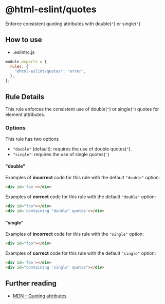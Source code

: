 # @html-eslint/quotes

Enforce consistent quoting attributes with double(`"`) or single(`'`)

## How to use

- .eslintrc.js

```js
module.exports = {
  rules: {
    "@html-eslint/quotes": "error",
  },
};
```

## Rule Details

This rule enforces the consistent use of double(`"`) or single(`'`) quotes for element attributes.

### Options

This rule has two options

- `"double"` (default): requires the use of double quotes(`"`).
- `"single"`: requires the use of single quotes(`'`)

#### "double"

Examples of **incorrect** code for this rule with the default `"double"` option:

<!-- prettier-ignore -->
```html
<div id='foo'></div>
```

Examples of **correct** code for this rule with the default `"double"` option:

```html
<div id="foo"></div>
<div id='containing "double" quotes'></div>
```

#### "single"

Examples of **incorrect** code for this rule with the `"single"` option:

```html
<div id="foo"></div>
```

Examples of **correct** code for this rule with the default `"single"` option:

<!-- prettier-ignore -->
```html
<div id='foo'></div>
<div id="containing 'single' quotes"></div>
```

## Further reading

- [MDN - Quoting attributes](https://developer.mozilla.org/en-US/docs/MDN/Guidelines/Code_guidelines/HTML#Quoting_attributes)

